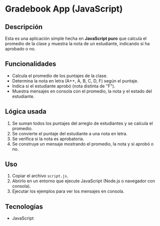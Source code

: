 # Gradebook App (JavaScript)

## Descripción
Esta es una aplicación simple hecha en **JavaScript puro** que calcula el promedio de la clase y muestra la nota de un estudiante, indicando si ha aprobado o no.

## Funcionalidades
- Calcula el promedio de los puntajes de la clase.
- Determina la nota en letra (A++, A, B, C, D, F) según el puntaje.
- Indica si el estudiante aprobó (nota distinta de "F").
- Muestra mensajes en consola con el promedio, la nota y el estado del estudiante.

## Lógica usada
1. Se suman todos los puntajes del arreglo de estudiantes y se calcula el promedio.
2. Se convierte el puntaje del estudiante a una nota en letra.
3. Se verifica si la nota es aprobatoria.
4. Se construye un mensaje mostrando el promedio, la nota y si aprobó o no.

## Uso
1. Copiar el archivo `script.js`.
2. Abrirlo en un entorno que ejecute JavaScript (Node.js o navegador con consola).
3. Ejecutar los ejemplos para ver los mensajes en consola.

## Tecnologías
- JavaScript
